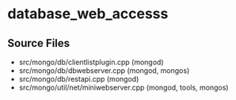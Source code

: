 # database\_web\_accesss

## Source Files

- src/mongo/db/clientlistplugin.cpp   (mongod)
- src/mongo/db/dbwebserver.cpp   (mongod, mongos)
- src/mongo/db/restapi.cpp   (mongod)
- src/mongo/util/net/miniwebserver.cpp   (mongod, tools, mongos)
